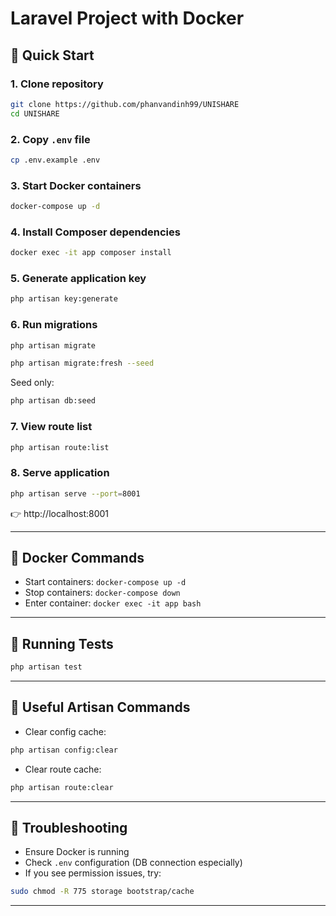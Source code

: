 # Laravel Project with Docker

## 🚀 Quick Start

### 1. Clone repository

```bash
git clone https://github.com/phanvandinh99/UNISHARE
cd UNISHARE
```

### 2. Copy `.env` file

```bash
cp .env.example .env
```

### 3. Start Docker containers

```bash
docker-compose up -d
```

### 4. Install Composer dependencies

```bash
docker exec -it app composer install
```

### 5. Generate application key

```bash
php artisan key:generate
```

### 6. Run migrations

```bash
php artisan migrate
```

```bash
php artisan migrate:fresh --seed
```

Seed only:

```bash
php artisan db:seed
```

### 7. View route list

```bash
php artisan route:list
```

### 8. Serve application

```bash
php artisan serve --port=8001
```

👉 http://localhost:8001

---

## 🐳 Docker Commands

-   Start containers: `docker-compose up -d`
-   Stop containers: `docker-compose down`
-   Enter container: `docker exec -it app bash`

---

## 🧪 Running Tests

```bash
php artisan test
```

---

## 🧹 Useful Artisan Commands

-   Clear config cache:

```bash
php artisan config:clear
```

-   Clear route cache:

```bash
php artisan route:clear
```

---

## 🙋 Troubleshooting

-   Ensure Docker is running
-   Check `.env` configuration (DB connection especially)
-   If you see permission issues, try:

```bash
sudo chmod -R 775 storage bootstrap/cache
```

---
